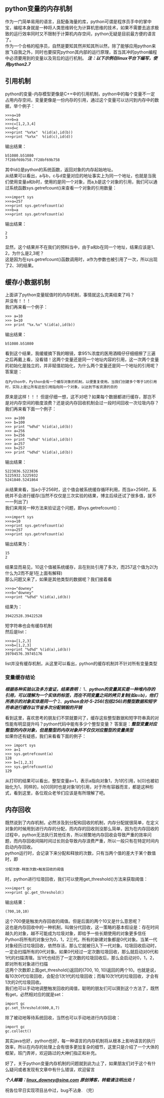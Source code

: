 ## python变量的内存机制
作为一门简单易用的语言，且配备海量的库，python可谓是程序员手中的掌中宝，编程本身就是一种将人类思维转化为计算机思维的技术，如果不需要去追求极致的运行效率同时又不限制于计算机内存空间，python无疑是目前最方便的语言了。  
作为一个合格的程序员，自然是要知其然并知其所以然，除了能够应用python来放飞自我之外，同时也要探究python其内部的运行原理，首当其冲的python编程中必须要用到的变量以及背后的运行机制。
***注：以下示例在linux平台下编写，使用python2.7***
## 引用机制
python的变量-内存模型更像是C++中的引用机制，python中的每个变量不一定占用内存空间，变量更像是一份内存的引用，通过这个变量可以访问到内存中的数据，举个例子：

    >>>a=10
    >>>b=a
    >>>c=[1,2,3,4]
    >>>d=c
    >>>print "%x%x"  %(id(a),id(b))
    >>>print "%x%x"  %(id(c),id(d))
输出结果：

    b51080.b51080
    7f28bf69b758.7f28bf69b758
其中id()是python的系统函数，返回对象的内存起始地址。  
从结果可以看出，a与b，c与d变量对应的地址事实上为同一个地址，也就是当我们使用变量a和b时，使用的是同一个对象，而a,b是这个对象的引用，我们可以通过系统函数sys.getrefcount()来查看一个对象的引用数量：

    >>>import sys
    >>>a=257
    >>>print sys.getrefcount(a)
    >>>b=a
    >>>print sys.getrefcount(a)
输出结果：

    2
    3
显然，这个结果并不在我们的预料当中，由于a和b在同一个地址，结果应该是1、2，为什么是2,3呢？  
这是因为在sys.getrefcount()函数调用时，a作为参数也被引用了一次，所以出现了2、3的结果。

## 缓存小数据机制
上面讲了python变量赋值时的内存机制，事情就这么完美结束了吗？  
并没有！！！  
我们再来看一个例子：

    >>> a=10
    >>> b=10
    >>> print "%x.%x" %(id(a),id(b))
输出结果：

    b51080.b51080
看到这个结果，我缓缓摘下我的眼镜，拿95%浓度的医用酒精仔仔细细擦了三遍之后再戴上看，没看错！这两个变量还是同一个地址内容的引用，这一次两个变量的初始化是独立的，并非赋值初始化，为什么两个变量还是同一个地址的引用呢？  
答案是：

    在Python中，Python会有一个缓存对象的机制，以便重复使用。当我们创建多个等于1的引用时，实际上是让所有这些引用指向同一个对象，以达到节省资源的目的
原来是这样！！！ 
但是仔细一想，这不对吧？如果每个数据都进行缓存，那岂不是对内存空间的极度浪费？还是说内存回收机制会过一段时间回收一次垃圾内存？  
我们再来看下面一个例子：

    >>> a=100
    >>> b=100
    >>> print "%d%d" %(id(a),id(b))
    >>> a=256
    >>> b=256
    >>> print "%d%d" %(id(a),id(b))
    >>> a=257 
    >>> b=257
    >>> print "%d%d" %(id(a),id(b))
输出结果：

    5223836.5223836
    5225932.5225932
    5241840.5241864
从结果来看，当a小于256时，这个值会被系统缓存循环利用，而当a>256时，系统并不会进行缓存(当然不仅仅是三次实验的结果，博主后续还试了很多值，就不一一列出了)  
我们来用另一种方法来验证这个问题，即sys.getrefcount()：

    >>>import sys
    >>>a=10
    >>>print sys.getrefcount(a)
    >>>a=257
    >>>print sys.getrefcount(a)
输出结果为：

    15
    2
结果显而易见，10这个值被系统缓存，且在别处引用了多次，而257这个值为2(为什么为2而不是1在上面有解释)  
那么问题又来了，如果是其他类型的数据呢？我们接着看

    >>>a="downey"
    >>>b="downey"
    >>>print "%d%d" %(id(a),id(b))
结果为：

    39422528.39422528
短字符串也会有缓存机制  
然后是list：

    >>>a=[1,2,3]
    >>>b=[1,2,3]
    >>>print "%d%d" %(id(a),id(b))
    39704576.39745176
list并没有缓存机制，从这里可以看出，python的缓存机制并不针对所有变量类型

### 变量缓存结论
***根据各种实验以及多方查证，结果表明：***
1、***python的变量其实是一种堆内存的引用，可以理解为一个实体的标签，而在不同变量之间的拷贝复制(如a=b)，他们所表示的对象实体是同一个***
2、***python会对-5-256(包括256)的整型数据和短字符串进行缓存以节省多次分配销毁的开销***

看到这里，喜欢思考的朋友们不禁就要问了，缓存这些整型数据和短字符串真的对性能有明显提升吗？python代码中能有多少个整型变量？
答案是：***整型变量对应整型的内存对象，但是整型的内存对象并不仅仅对应整型的变量类型***  
如果你还有疑惑，我们来看看下面的例子：

    >>> import sys
    >>> a=1
    >>> sys.getrefcount(a)
    128
    >>> b=[1,2,3]
    >>> sys.getrefcount(a)
    129
从打印的结果可以看出，整型变量a=1，表示a指向对象1，为1的引用，b[0]也被初始化为1，同样的，b[0]同时也是对象1的引用，对于所有容器而言，都是这种形式，看到这里，各位观众老爷们应该是有所理解了吧。
## 内存回收
既然说到了内存机制，必然涉及到分配和回收的机制，内存分配就很简单，在定义对象的时候用到进行内存的分配，而内存的回收则没那么简单，因为在内存回收的过程中，python无法执行其他任务，所以频繁地内存回收会导致严重的效率问题，而内存回收间隔时间过长则会导致内存浪费严重，所以一般只有在特定时间内启动内存回收。  
python运行时，会记录下来分配和释放的次数，只有当两个值的差大于某个数值时，即

    分配次数-释放次数>触发回收的阈值
时，python进行垃圾回收，我们可以使用get_threshold()方法来获取阈值：

    >>>import gc
    >>>print gc.get_threshold()
输出结果：
    
    (700,10,10)
这个700便是触发内存回收的阈值。但是后面的两个10又是什么意思呢？  
这也是内存回收中的一种机制，叫做分代回收，这一策略的基本假设是：存在时间越久的对象，越不可能成为垃圾对象，即给予一些长期使用的对象更多信任  
Python将所有的对象分为0，1，2三代。所有的新建对象都是0代对象。当某一代对象经历过垃圾回收，依然存活，那么它就被归入下一代对象。垃圾回收启动时，一定会扫描所有的0代对象。如果0代经过一定次数垃圾回收，那么就启动对0代和1代的扫描清理。当1代也经历了一定次数的垃圾回收后，那么会启动对0，1，2，即对所有对象进行扫描  
这两个次数即上面get_threshold()返回的(700, 10, 10)返回的两个10。也就是说，每10次0代垃圾回收，会配合1次1代的垃圾回收；而每10次1代的垃圾回收，才会有1次的2代垃圾回收。  
我们也可以手动地调整触发回收的阈值，聪明的朋友们可以猜到这个方法了，既然有get，必然相对应的就是set：

    import gc
    gc.set_threshold(600,8,7)

除了被动地等待系统回收，当然也可以手动地进行内存回收：

    import gc
    gc.collect()
其实java也好，python也好，每一种语言的内存机制将从根本上影响语言的执行效率，所以在内存的处理上会有很多更加复杂的细节，这里只是介绍了一个大体的框架，班门弄斧，欢迎路过的大神们指正和补充。

好了，关于python变量内存机制的问题就到此为止了，如果朋友们对于这个有什么疑问或者发现有文章中有什么错误，欢迎留言

***个人邮箱：linux_downey@sina.com***
***原创博客，转载请注明出处！***

祝各位早日实现项目丛中过，bug不沾身.
（完）